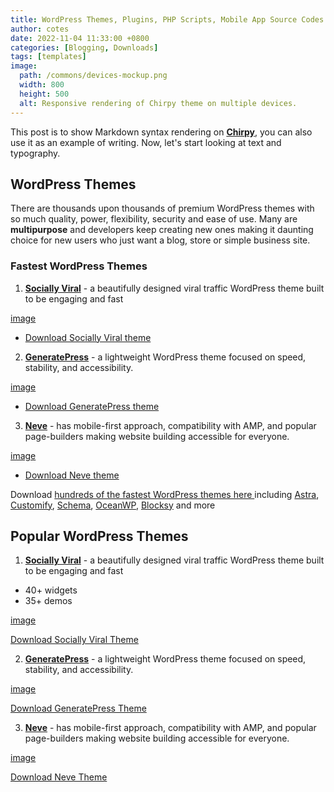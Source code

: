 ```yaml
---
title: WordPress Themes, Plugins, PHP Scripts, Mobile App Source Codes and Forum Scripts
author: cotes
date: 2022-11-04 11:33:00 +0800
categories: [Blogging, Downloads]
tags: [templates]
image:
  path: /commons/devices-mockup.png
  width: 800
  height: 500
  alt: Responsive rendering of Chirpy theme on multiple devices.
---
```


This post is to show Markdown syntax rendering on [**Chirpy**](https://github.com/cotes2020/jekyll-theme-chirpy/fork), you can also use it as an example of writing. Now, let's start looking at text and typography.

## WordPress Themes
There are thousands upon thousands of premium WordPress themes with so much quality, power, flexibility, security and ease of use. Many are **multipurpose** and developers keep creating new ones making it daunting choice for new users who just want a blog, store or simple business site. 
### Fastest WordPress Themes
1. <a href="https://demo.mythemeshop.com/s/?theme=SociallyViral" rel="noopener noreferrer" target="_blank">**Socially Viral**</a> - a beautifully designed viral traffic WordPress theme built to be engaging and fast

[image](https://dummyimage.com/300/Eeeeee/ffffff.jpg&text=TechBrv)

- <a href="https://exe.com" target="_blank" rel="noopener nofollow" >Download Socially Viral theme</a>

2. <a href="https://generatepress.com/site-library" rel="noopener noreferrer" target="_blank">**GeneratePress**</a> - a lightweight WordPress theme focused on speed, stability, and accessibility.  

[image](https://dummyimage.com/300/Eeeeee/ffffff.jpg&text=TechBrv)

- <a href="https://exe.io" target="_blank" rel="noopener nofollow" >Download GeneratePress theme</a>  

3. <a href="https://themeisle.com/themes/neve/starter-sites" rel="noopener noreferrer" target="_blank">**Neve**</a> - has mobile-first approach, compatibility with AMP, and popular page-builders making website building accessible for everyone.  

[image](https://dummyimage.com/300/eeeeee/ffffff.jpg&text=TechBrv)  

- <a href="https://exe.io" target="_blank" rel="noopener nofollow" >Download Neve theme</a>  

Download <a href="https://sheets.g" target="_blank">hundreds of the fastest WordPress themes here </a> including <a href="https://wpastra.com/starter-templates" target="_blank" rel="noopener noreferrer" >Astra</a>,  <a href="https://pressmaximum.com/customify/site-library" target="_blank" rel="noopener noreferrer">Customify</a>, <a href="https://demo.mythemeshop.com/s/?theme=Schema" target="_blank" rel="noopener noreferrer" >Schema</a>, <a href="https://oceanwp.org/demos/" target="_blank" rel="noopener noreferrer" >OceanWP</a>, <a href="https://creativethemes.com/blocksy/starter-sites/" target="_blank" rel="noopener noreferrer">Blocksy</a> and more

## Popular WordPress Themes
1. <a href="https://demo.mythemeshop.com/s/?theme=SociallyViral" rel="noopener noreferrer" target="_blank">**Socially Viral**</a> - a beautifully designed viral traffic WordPress theme built to be engaging and fast
- 40+ widgets
- 35+ demos  

[image](https://dummyimage.com/300/Eeeeee/ffffff.jpg&text=TechBrv)  

<a href="https://exe.com" target="_blank" rel="noopener nofollow" >Download Socially Viral Theme</a>  

2. <a href="https://generatepress.com/site-library" rel="noopener noreferrer" target="_blank">**GeneratePress**</a> - a lightweight WordPress theme focused on speed, stability, and accessibility.  

[image](https://dummyimage.com/300/Eeeeee/ffffff.jpg&text=TechBrv)  

<a href="https://exe.io" target="_blank" rel="noopener nofollow" >Download GeneratePress Theme</a>  

3. <a href="https://themeisle.com/themes/neve/starter-sites" rel="noopener noreferrer" target="_blank">**Neve**</a> - has mobile-first approach, compatibility with AMP, and popular page-builders making website building accessible for everyone.  

[image](https://dummyimage.com/300/Eeeeee/ffffff.jpg&text=TechBrv)  

<a href="https://exe.io" target="_blank" rel="noopener nofollow" >Download Neve Theme</a>  
